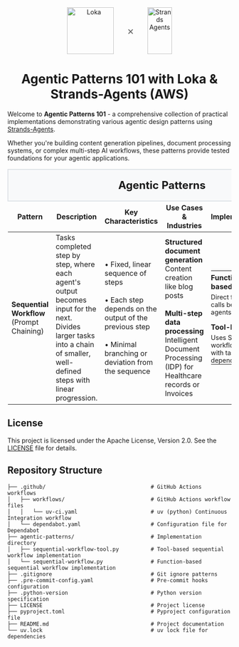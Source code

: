 <div align="center">
  <div style="display: flex; align-items: center; justify-content: center; gap: 20px;">
    <a href="https://loka.com">
      <img src="https://media.licdn.com/dms/image/v2/D4D0BAQGjlTZNkGk34w/company-logo_200_200/company-logo_200_200/0/1719824852415/loka_logo?e=2147483647&v=beta&t=b02H4t2HnGT1QvNFfSctVcPqMgaDojSW1OcJPA-Lk18" alt="Loka" width="105px" height="105px">
    </a>
    <span style="font-size: 24px; color: #666; margin: 0 10px;">×</span>
    <a href="https://strandsagents.com">
      <img src="https://strandsagents.com/latest/assets/logo-github.svg" alt="Strands Agents" width="55px" height="105px">
    </a>
  </div>

  <h1>
    Agentic Patterns 101 with Loka & Strands-Agents (AWS)
  </h1>

</div>

Welcome to **Agentic Patterns 101** - a comprehensive collection of practical implementations demonstrating various agentic design patterns using [Strands-Agents](https://strandsagents.com).

Whether you're building content generation pipelines, document processing systems, or complex multi-step AI workflows, these patterns provide tested foundations for your agentic applications.

<table>
  <thead>
    <tr>
      <th colspan="6" style="text-align: center; font-size: 1.5em; padding: 20px; background-color: #f8f9fa; border: 2px solid #dee2e6;">
        <strong>Agentic Patterns</strong>
      </th>
    </tr>
    <tr>
      <th>Pattern</th>
      <th>Description</th>
      <th>Key Characteristics</th>
      <th>Use Cases & Industries</th>
      <th>Implementation</th>
      <th>File Paths</th>
    </tr>
  </thead>
  <tbody>
    <tr>
      <td><strong>Sequential Workflow</strong><br>(Prompt Chaining)</td>
      <td>
        Tasks completed step by step, where each agent's output becomes input for the next. Divides larger tasks into a chain of smaller, well-defined steps with linear progression.
      </td>
      <td>
        • Fixed, linear sequence of steps<br><br>
        • Each step depends on the output of the previous step<br><br>
        • Minimal branching or deviation from the sequence
      </td>
      <td>
        <strong>Structured document generation</strong><br>
        Content creation like blog posts
        <br><br>
        <strong>Multi-step data processing</strong><br>
        Intelligent Document Processing (IDP) for Healthcare records or Invoices
      </td>
      <td>
        <table style="border: none; margin: 0;">
          <tr style="border: none;">
            <td style="border: none; padding: 5px 0;"><strong>Function-based</strong></td>
          </tr>
          <tr style="border: none;">
            <td style="border: none; padding: 0 0 10px 0; font-size: 0.9em;">Direct function calls between agents</td>
          </tr>
          <tr style="border: none;">
            <td style="border: none; padding: 5px 0;"><strong>Tool-based</strong></td>
          </tr>
          <tr style="border: none;">
            <td style="border: none; padding: 0; font-size: 0.9em;">Uses Strands workflow tool with task dependencies</td>
          </tr>
        </table>
      </td>
      <td>
        <table style="border: none; margin: 0;">
          <tr style="border: none;">
            <td style="border: none; padding: 5px 0;">
              <a href="./agentic-patterns/sequential-workflow.py"><code>sequential-workflow.py</code></a>
            </td>
          </tr>
          <tr style="border: none;">
            <td style="border: none; padding: 5px 0;">
              <a href="./agentic-patterns/sequential-workflow-tool.py"><code>sequential-workflow-tool.py</code></a>
            </td>
          </tr>
        </table>
      </td>
    </tr>
  </tbody>
</table>

## License

This project is licensed under the Apache License, Version 2.0. See the [LICENSE](LICENSE) file for details.

## Repository Structure

```
├── .github/                                 # GitHub Actions workflows
│   ├── workflows/                           # GitHub Actions workflow files
│   │   └── uv-ci.yaml                       # uv (python) Continuous Integration workflow
│   └── dependabot.yaml                      # Configuration file for Dependabot
├── agentic-patterns/                        # Implementation directory
│   ├── sequential-workflow-tool.py          # Tool-based sequential workflow implementation
│   └── sequential-workflow.py               # Function-based sequential workflow implementation
├── .gitignore                               # Git ignore patterns
├── .pre-commit-config.yaml                  # Pre-commit hooks configuration
├── .python-version                          # Python version specification
├── LICENSE                                  # Project license
├── pyproject.toml                           # Pyproject configuration file
├── README.md                                # Project documentation
└── uv.lock                                  # uv lock file for dependencies
```
